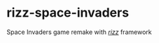 # rizz-space-invaders
Space Invaders game remake with [_rizz_](https://github.com/septag/rizz) framework


